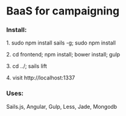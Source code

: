 <h1>BaaS for campaigning</h1>

<h3>Install:</h3>
<p>1. sudo npm install sails -g; sudo npm install</p>
<p>2. cd frontend; npm install; bower install; gulp</p>
<p>3. cd ../; sails lift</p>
<p>4. visit http://localhost:1337</p>

<h3>Uses:</h3>
<p>Sails.js, Angular, Gulp, Less, Jade, Mongodb</p>